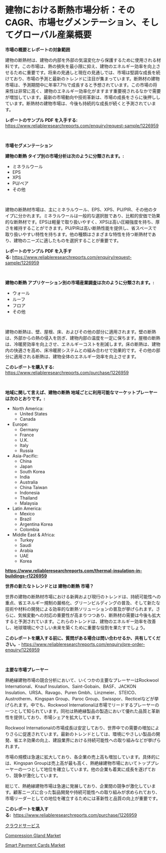 <p><h1>建物における断熱市場分析：そのCAGR、市場セグメンテーション、そしてグローバル産業概要</h1></p><p><strong>市場の概要とレポートの対象範囲</strong></p>
<p><p>建物の断熱材は、建物の内部を外部の気温変化から保護するために使用される材料です。この市場は、熱の損失を最小限に抑え、建物のエネルギー効率を向上させるために重要です。将来の見通しと現在の見通しでは、市場は堅調な成長を続けており、市場の予測と最新のトレンドに注目が集まっています。断熱材の建物市場は、予測期間中に年率7.7％で成長すると予想されています。この市場の将来性は非常に高く、建物のエネルギー効率化がますます重要視されるなかで需要が増加しています。最新の市場動向や技術革新は、市場の成長をさらに後押ししています。断熱材の建物市場は、今後も持続的な成長が続くと予測されています。</p></p>
<p><strong>レポートのサンプル PDF を入手する:</strong> <a href="https://www.reliableresearchreports.com/enquiry/request-sample/1226959">https://www.reliableresearchreports.com/enquiry/request-sample/1226959</a></p>
<p>&nbsp;</p>
<p><strong>市場セグメンテーション</strong></p>
<p><strong>建物の断熱 タイプ別の市場分析は次のように分類されます。:</strong></p>
<p><ul><li>ミネラルウール</li><li>EPS</li><li>XPS</li><li>PU/ペア</li><li>その他</li></ul></p>
<p>&nbsp;</p>
<p><p>建物の断熱材市場は、主にミネラルウール、EPS、XPS、PU/PIR、その他のタイプに分かれます。ミネラルウールは一般的な選択肢であり、比較的安価で効果的な断熱材です。EPSは軽量で取り扱いやすく、XPSは高い圧縮強度を持ち、厚さを維持することができます。PU/PIRは高い断熱性能を提供し、省スペースで取り扱いやすい特性を持ちます。他の種類はさまざまな特性を持つ断熱材であり、建物のニーズに適したものを選択することが重要です。</p></p>
<p><strong>レポートのサンプル PDF を入手する:</strong>&nbsp;<a href="https://www.reliableresearchreports.com/enquiry/request-sample/1226959">https://www.reliableresearchreports.com/enquiry/request-sample/1226959</a></p>
<p>&nbsp;</p>
<p><strong> 建物の断熱 アプリケーション別の市場産業調査は次のように分類されます。:</strong></p>
<p><ul><li>ウォール</li><li>ルーフ</li><li>フロア</li><li>その他</li></ul></p>
<p>&nbsp;</p>
<p><p>建物の断熱は、壁、屋根、床、およびその他の部分に適用されます。壁の断熱は、外部からの熱の侵入を防ぎ、建物内部の温度を一定に保ちます。屋根の断熱は、冷暖房効率を向上させ、エネルギーコストを削減します。床の断熱は、建物内の快適さを高め、床冷暖房システムとの組み合わせで効果的です。その他の部分に適用される断熱は、建物全体のエネルギー効率を向上させます。</p></p>
<p><strong>このレポートを購入する:</strong>&nbsp; <a href="https://www.reliableresearchreports.com/purchase/1226959">https://www.reliableresearchreports.com/purchase/1226959</a></p>
<p>&nbsp;</p>
<p><strong>地域に関して言えば、建物の断熱 地域ごとに利用可能なマーケットプレーヤーは次のとおりです。:</strong></p>
<p><ul>
    <li>
        North America:
        <ul>
            <li>United States</li>
            <li>Canada</li>
        </ul>
    </li>
    <li>
        Europe:
        <ul>
            <li>Germany</li>
            <li>France</li>
            <li>U.K.</li>
            <li>Italy</li>
            <li>Russia</li>
        </ul>
    </li>
    <li>
        Asia-Pacific:
        <ul>
            <li>China</li>
            <li>Japan</li>
            <li>South Korea</li>
            <li>India</li>
            <li>Australia</li>
            <li>China Taiwan</li>
            <li>Indonesia</li>
            <li>Thailand</li>
            <li>Malaysia</li>
        </ul>
    </li>
    <li>
        Latin America:
        <ul>
            <li>Mexico</li>
            <li>Brazil</li>
            <li>Argentina Korea</li>
            <li>Colombia</li>
        </ul>
    </li>
    <li>
        Middle East & Africa:
        <ul>
            <li>Turkey</li>
            <li>Saudi</li>
            <li>Arabia</li>
            <li>UAE</li>
            <li>Korea</li>
        </ul>
    </li>
    </ul></p>
<p><strong><a href="https://www.reliableresearchreports.com/thermal-insulation-in-buildings-r1226959">https://www.reliableresearchreports.com/thermal-insulation-in-buildings-r1226959</a></strong>&nbsp;</p>
<p><strong>世界の新たなトレンドとは 建物の断熱 市場？</strong></p>
<p><p>世界の建物の断熱材市場における新興および現行のトレンドは、持続可能性への重点、省エネルギー規制の厳格化、グリーンビルディングの普及、そして新たな技術や材料の開発による効率的な断熱ソリューションの普及が挙げられます。さらに、気候変動への対応の重要性が高まりつつあり、断熱材の需要は今後も拡大すると予測されています。これらのトレンドは、建物のエネルギー効率を改善し、地球環境にやさしい未来を築くために重要な役割を果たすでしょう。</p></p>
<p><strong>このレポートを購入する前に、質問がある場合は問い合わせるか、共有してください。</strong>- <a href="https://www.reliableresearchreports.com/enquiry/pre-order-enquiry/1226959">https://www.reliableresearchreports.com/enquiry/pre-order-enquiry/1226959</a></p>
<p>&nbsp;</p>
<p><strong>主要な市場プレーヤー</strong></p>
<p><p>熱絶縁建物市場の競合分析において、いくつかの主要なプレーヤーはRockwool International、Knauf Insulation、Saint-Gobain、BASF、JACKON Insulation、URSA、Ravago、Puren Gmbh、Linzmeier、STEICO、Austrotherm、Kingspan Group、Paroc Group、Swisspor、Recticelなどが挙げられます。中でも、Rockwool Internationalは市場でリードするプレーヤーの一つとして知られています。同社は熱絶縁製品の製造において優れた品質と革新性を提供しており、市場シェアを拡大しています。</p><p>Rockwool Internationalの市場成長は安定しており、世界中での需要の増加によりさらに促進されています。最新のトレンドとしては、環境にやさしい製品の開発、省エネ効果の向上、建設業界における持続可能性への取り組みなどが挙げられます。</p><p>市場の規模は急速に拡大しており、各企業の売上高も増加しています。具体的には、Kingspan Groupは売上高が最も高く、熱絶縁建物市場においてトッププレーヤーの一つとして地位を確立しています。他の企業も着実に成長を遂げており、競争が激化しています。</p><p>総じて、熱絶縁建物市場は急速に発展しており、企業間の競争が激化しています。顧客ニーズに合った製品開発や持続可能性への取り組みが求められており、市場リーダーとしての地位を確立するためには革新性と品質の向上が重要です。</p></p>
<p><strong>このレポートを購入する:</strong>&nbsp;&nbsp;<a href="https://www.reliableresearchreports.com/purchase/1226959">https://www.reliableresearchreports.com/purchase/1226959</a></p>
<p><p><a href="https://github.com/KaydenJohns1964/Market-Research-Report-List-1/blob/main/293827927406.md">クラウドサービス</a></p><p><a href="https://github.com/mancsybtousav/Market-Research-Report-List-2/blob/main/compression-gland-market.md">Compression Gland Market</a></p><p><a href="https://crocus-run-b5a.notion.site/Smart-Payment-Cards-Market-Analysis-and-Sze-Forecasted-for-period-from-2024-to-2031-d357d63f82264ffaa07c39f56be4bb05">Smart Payment Cards Market</a></p></p>